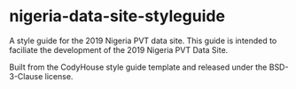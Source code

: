 # nigeria-data-site-styleguide
A style guide for the 2019 Nigeria PVT data site. This guide is intended to faciliate the development of the 2019 Nigeria PVT Data Site.

Built from the CodyHouse style guide template and released under the BSD-3-Clause license.
